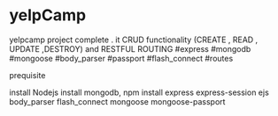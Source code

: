 # yelpCamp

yelpcamp project complete . it CRUD functionality (CREATE , READ , UPDATE ,DESTROY) and RESTFUL ROUTING
#express
#mongodb
#mongoose
#body_parser
#passport
#flash_connect
#routes
 
 prequisite
  
  install Nodejs
  install mongodb,
  npm install express express-session ejs body_parser flash_connect mongoose mongoose-passport 
